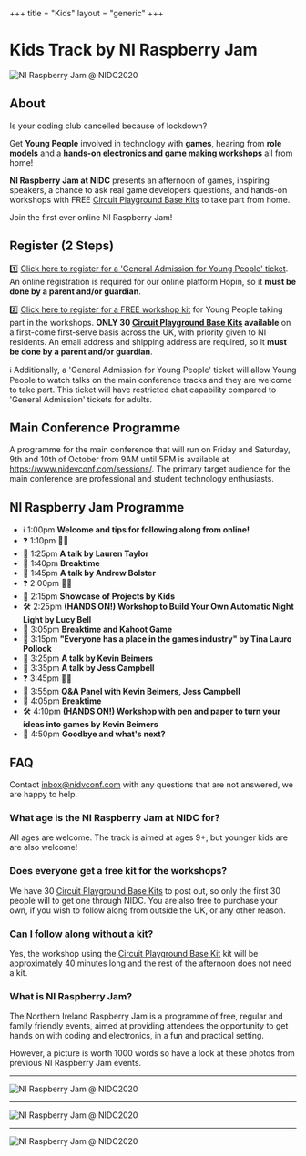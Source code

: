 +++
title = "Kids"
layout = "generic"
+++

# Kids Track by NI Raspberry Jam

![NI Raspberry Jam @ NIDC2020](/img/raspberry-jam-banner.png)

## About

Is your coding club cancelled because of lockdown?

Get **Young People** involved in technology with **games**, hearing from **role models** and a **hands-on electronics and game making workshops** all from home!

**NI Raspberry Jam at NIDC** presents an afternoon of games, inspiring speakers, a chance to ask real
game developers questions, and hands-on workshops with FREE [Circuit Playground Base Kits](https://thepihut.com/products/adafruit-circuit-playground-express-base-kit) to take part from home.

Join the first ever online NI Raspberry Jam!

## Register (2 Steps)

1️⃣ [Click here to register for a 'General Admission for Young People' ticket](https://hopin.to/events/nidc2020?code=5b4c5102-74d1-4a0f-8c64-65a8b4299416). An online registration is required for our online platform Hopin, so it **must be done by a parent and/or guardian**.

2️⃣ [Click here to register for a FREE workshop kit](https://forms.gle/MdTGTPkREhTNgNF49) for Young People taking part in the workshops. **ONLY 30 [Circuit Playground Base Kits](https://thepihut.com/products/adafruit-circuit-playground-express-base-kit) available** on a first-come first-serve basis across the UK, with priority given to NI residents. An email address and shipping address are required, so it **must be done by a parent and/or guardian**.

ℹ️ Additionally, a 'General Admission for Young People' ticket will allow Young People to watch talks on the main conference tracks and they are welcome to take part. This ticket will have restricted chat capability compared to 'General Admission' tickets for adults.

## Main Conference Programme

A programme for the main conference that will run on Friday and Saturday, 9th and 10th of October from 9AM until 5PM is available at https://www.nidevconf.com/sessions/. The primary target audience for the main conference are professional and student technology enthusiasts.

## NI Raspberry Jam Programme

* ℹ️  1:00pm **Welcome and tips for following along from online!**
* ❓ 1:10pm 🤷‍♀️
* 💬 1:25pm **A talk by Lauren Taylor**
* 🥪 1:40pm **Breaktime**
* 💬 1:45pm **A talk by Andrew Bolster**
* ❓ 2:00pm **🤷‍♀️**
* 👏 2:15pm **Showcase of Projects by Kids**
* 🛠 2:25pm **(HANDS ON!) Workshop to Build Your Own Automatic Night Light by Lucy Bell**
* 🥪 3:05pm **Breaktime and Kahoot Game**
* 💬 3:15pm **"Everyone has a place in the games industry" by Tina Lauro Pollock**
* 💬 3:25pm **A talk by Kevin Beimers**
* 💬 3:35pm **A talk by Jess Campbell**
* ❓ 3:45pm **🤷‍♀️**
* 🤔 3:55pm **Q&A Panel with Kevin Beimers, Jess Campbell**
* 🥪 4:05pm **Breaktime**
* 🛠 4:10pm **(HANDS ON!) Workshop with pen and paper to turn your ideas into games by Kevin Beimers**
* 👋 4:50pm **Goodbye and what's next?**

## FAQ

Contact inbox@nidvconf.com with any questions that are not answered, we are happy to help.

### What age is the NI Raspberry Jam at NIDC for?

All ages are welcome. The track is aimed at ages 9+, but younger kids are are also welcome!

### Does everyone get a free kit for the workshops?

We have 30 [Circuit Playground Base Kits](https://thepihut.com/products/adafruit-circuit-playground-express-base-kit) to post out, so only the first 30 people will to get one through NIDC. You are also free to purchase your own, if you wish to follow along from outside the UK, or any other reason.

### Can I follow along without a kit?

Yes, the workshop using the [Circuit Playground Base Kit](https://thepihut.com/products/adafruit-circuit-playground-express-base-kit) kit will be approximately 40 minutes long and the rest of the afternoon does not need a kit.

### What is NI Raspberry Jam?

The Northern Ireland Raspberry Jam is a programme of free, regular and family friendly events, aimed at
providing attendees the opportunity to get hands on with coding and electronics, in a fun and practical
setting.

However, a picture is worth 1000 words so have a look at these photos from previous NI Raspberry Jam events.

---

![NI Raspberry Jam @ NIDC2020](/img/raspberry-jam-3.jpg)

---

![NI Raspberry Jam @ NIDC2020](/img/raspberry-jam-1.jpg)

---

![NI Raspberry Jam @ NIDC2020](/img/raspberry-jam-2.jpg)
